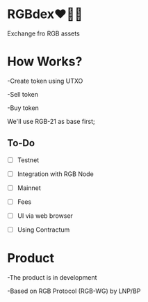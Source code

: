 # RGBdex❤️💚💙

Exchange fro RGB assets

# How Works?

-Create token using UTXO

-Sell token

-Buy token

We'll use RGB-21 as base first;

## To-Do
- [ ] Testnet
- [ ] Integration with RGB Node
- [ ] Mainnet
- [ ] Fees
- [ ] UI via web browser
- [ ] Using Contractum


# Product

-The product is in development

-Based on RGB Protocol (RGB-WG) by LNP/BP
